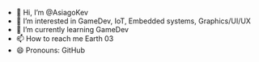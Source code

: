 - 👋 Hi, I’m @AsiagoKev
- 👀 I’m interested in GameDev, IoT, Embedded systems, Graphics/UI/UX
- 🌱 I’m currently learning GameDev
- 📫 How to reach me Earth 03
- 😄 Pronouns: GitHub


<!---
AsiagoKev/AsiagoKev is a ✨ special ✨ repository because its `README.md` (this file) appears on your GitHub profile.
You can click the Preview link to take a look at your changes.
--->
